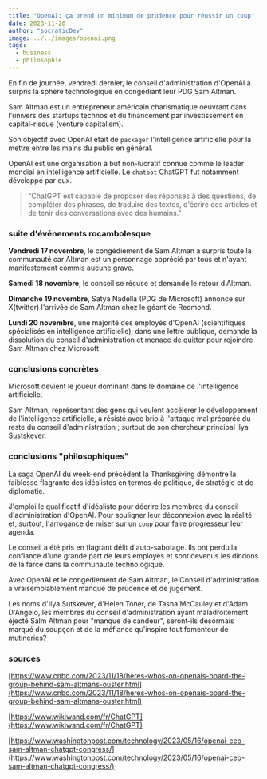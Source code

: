 ```yaml
---
title: "OpenAI: ça prend un minimum de prudence pour réussir un coup"
date: 2023-11-20
author: "socraticDev"
image: ../../images/openai.png
tags:
  - business
  - philosophie
---
```


En fin de journée, vendredi dernier, le conseil d'administration d'OpenAI a surpris la sphère
technologique en congédiant leur PDG Sam Altman.

Sam Altman est un entrepreneur américain charismatique oeuvrant dans l'univers des
startups technos et du financement par investissement en capital-risque
(venture capitalism).

Son objectif avec OpenAI était de `packager` l'intelligence
artificielle pour la mettre entre les mains du public en général. 

OpenAI est une organisation à but non-lucratif connue comme le leader mondial en
intelligence artificielle. Le `chatbot` ChatGPT fut notamment développé par
eux.

> "ChatGPT est capable de proposer des réponses à des questions, de compléter
> des phrases, de traduire des textes, d'écrire des articles et de tenir des
> conversations avec des humains."

### suite d'événements rocambolesque

**Vendredi 17 novembre**, le congédiement de Sam Altman a surpris toute la communauté car
Altman est un personnage apprécié par tous et n'ayant manifestement commis
aucune grave.

**Samedi 18 novembre**, le conseil se récuse et demande le retour d'Altman.

**Dimanche 19 novembre**, Satya Nadella (PDG de Microsoft) annonce sur X(twitter)
l'arrivée de Sam Altman chez le géant de Redmond.

**Lundi 20 novembre**, une majorité des employés d'OpenAI (scientifiques
spécialisés en intelligence artificielle), dans une lettre publique, demande la
dissolution du conseil d'administration et menace de quitter pour rejoindre Sam
Altman chez Microsoft.

### conclusions concrètes

Microsoft devient le joueur dominant dans le domaine de l'intelligence
artificielle.

Sam Altman, représentant des gens qui veulent accélerer le développement de
l'intelligence artificielle, a résisté avec brio à l'attaque mal préparée du
reste du conseil d'administration ; surtout de son chercheur principal Ilya
Sustskever. 

### conclusions "philosophiques"

La saga OpenAI du week-end précédent la Thanksgiving démontre la faiblesse
flagrante des idéalistes en termes de politique, de stratégie et de diplomatie.

J'emploi le qualificatif d'idéaliste pour décrire les membres du conseil
d'administration d'OpenAI. Pour souligner leur déconnexion avec la réalité et,
surtout, l'arrogance de miser sur un `coup` pour faire progresseur leur agenda.

Le conseil a été pris en flagrant délit d'auto-sabotage. Ils ont perdu la
confiance d'une grande part de leurs employés et sont devenus les dindons de la
farce dans la communauté technologique.

Avec OpenAI et le congédiement de Sam Altman, le Conseil d'administration a
vraisemblablement manqué de prudence et de jugement. 

Les noms d'Ilya Sutskever, d'Helen Toner, de Tasha McCauley et d'Adam D'Angelo,
les membres du conseil d'administration ayant maladroitement éjecté Salm
Altman pour "manque de candeur", seront-ils désormais marqué du soupçon et de
la méfiance qu'inspire tout fomenteur de mutineries?


### sources

[https://www.cnbc.com/2023/11/18/heres-whos-on-openais-board-the-group-behind-sam-altmans-ouster.html](https://www.cnbc.com/2023/11/18/heres-whos-on-openais-board-the-group-behind-sam-altmans-ouster.html)

[https://www.wikiwand.com/fr/ChatGPT](https://www.wikiwand.com/fr/ChatGPT)

[https://www.washingtonpost.com/technology/2023/05/16/openai-ceo-sam-altman-chatgpt-congress/](https://www.washingtonpost.com/technology/2023/05/16/openai-ceo-sam-altman-chatgpt-congress/)
